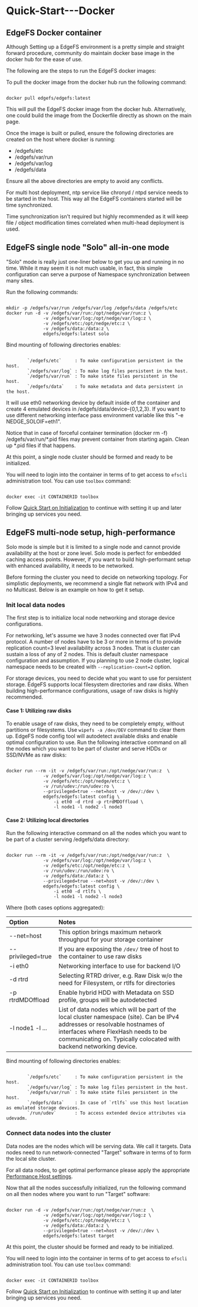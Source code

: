 # Quick-Start---Docker

## EdgeFS Docker container

Although Setting up a EdgeFS environment is a pretty simple and straight forward procedure, community do maintain docker base image in the docker hub for the ease of use.

The following are the steps to run the EdgeFS docker images:

To pull the docker image from the docker hub run the following command:

```text

docker pull edgefs/edgefs:latest
```

This will pull the EdgeFS docker image from the docker hub. Alternatively, one could build the image from the Dockerfile directly as shown on the main page.

Once the image is built or pulled, ensure the following directories are created on the host where docker is running:

* /edgefs/etc
* /edgefs/var/run
* /edgefs/var/log
* /edgefs/data

Ensure all the above directories are empty to avoid any conflicts.

For multi host deployment, ntp service like chronyd / ntpd service needs to be started in the host. This way all the EdgeFS containers started will be time synchronized.

Time synchronization isn't required but highly recommended as it will keep file / object modification times correlated when multi-head deployment is used.

## EdgeFS single node "Solo" all-in-one mode

"Solo" mode is really just one-liner below to get you up and running in no time. While it may seem it is not much usable, in fact, this simple configuration can serve a purpose of Namespace synchronization between many sites.

Run the following commands:

```text

mkdir -p /edgefs/var/run /edgefs/var/log /edgefs/data /edgefs/etc
docker run -d -v /edgefs/var/run:/opt/nedge/var/run:z \
              -v /edgefs/var/log:/opt/nedge/var/log:z \
              -v /edgefs/etc:/opt/nedge/etc:z \
              -v /edgefs/data:/data:z \
              edgefs/edgefs:latest solo
```

Bind mounting of following directories enables:

```text

        `/edgefs/etc`     : To make configuration persistent in the host.
        `/edgefs/var/log` : To make log files persistent in the host.
        `/edgefs/var/run` : To make state files persistent in the host.
        `/edgefs/data`    : To make metadata and data persistent in the host.
```

It will use eth0 networking device by default inside of the container and create 4 emulated devices in /edgefs/data/device-{0,1,2,3}. If you want to use different networking interface pass environment variable like this "-e NEDGE\_SOLOIF=eth1".

Notice that in case of forceful container termination \(docker rm -f\) /edgefs/var/run/\*.pid files may prevent container from starting again. Clean up \*.pid files if that happens.

At this point, a single node cluster should be formed and ready to be initialized.

You will need to login into the container in terms of to get access to `efscli` administration tool. You can use `toolbox` command:

```text

docker exec -it CONTAINERID toolbox
```

Follow [Quick Start on Initialization](https://github.com/Nexenta/edgefs/wiki/Quick-Start---Initialization) to continue with setting it up and later bringing up services you need.

## EdgeFS multi-node setup, high-performance

Solo mode is simple but it is limited to a single node and cannot provide availability at the host or zone level. Solo mode is perfect for embedded caching access points. However, if you want to build high-performant setup with enhanced availability, it needs to be networked.

Before forming the cluster you need to decide on networking topology. For simplistic deployments, we recommend a single flat network with IPv4 and no Multicast. Below is an example on how to get it setup.

### Init local data nodes

The first step is to initialize local node networking and storage device configurations.

For networking, let's assume we have 3 nodes connected over flat IPv4 protocol. A number of nodes have to be 3 or more in terms of to provide replication count=3 level availability across 3 nodes. That is cluster can sustain a loss of any of 2 nodes. This is default cluster namespace configuration and assumption. If you planning to use 2 node cluster, logical namespace needs to be created with `--replication-count=2` option.

For storage devices, you need to decide what you want to use for persistent storage. EdgeFS supports local filesystem directories and raw disks. When building high-performance configurations, usage of raw disks is highly recommended.

#### Case 1: Utilizing raw disks

To enable usage of raw disks, they need to be completely empty, without partitions or filesystems. Use `wipefs -a /dev/DEV` command to clear them up. EdgeFS node config tool will autodetect available disks and enable optimal configuration to use. Run the following interactive command on all the nodes which you want to be part of cluster and serve HDDs or SSD/NVMe as raw disks:

```text

docker run --rm -it -v /edgefs/var/run:/opt/nedge/var/run:z  \
              -v /edgefs/var/log:/opt/nedge/var/log:z \
              -v /edgefs/etc:/opt/nedge/etc:z \
              -v /run/udev:/run/udev:ro \
              --privileged=true --net=host -v /dev/:/dev \
              edgefs/edgefs:latest config \
                  -i eth0 -d rtrd -p rtrdMDOffload \
                  -l node1 -l node2 -l node3
```

#### Case 2: Utilizing local directories

Run the following interactive command on all the nodes which you want to be part of a cluster serving /edgefs/data directory:

```text

docker run --rm -it -v /edgefs/var/run:/opt/nedge/var/run:z  \
              -v /edgefs/var/log:/opt/nedge/var/log:z \
              -v /edgefs/etc:/opt/nedge/etc:z \
              -v /run/udev:/run/udev:ro \
              -v /edgefs/data:/data:z \
              --privileged=true --net=host -v /dev/:/dev \
              edgefs/edgefs:latest config \
                  -i eth0 -d rtlfs \
                  -l node1 -l node2 -l node3
```

Where \(both cases options aggregated\):

| Option | Notes |
| :--- | :--- |
| --net=host | This option brings maximum network throughput for your storage container |
| --privileged=true | If you are exposing the `/dev/` tree of host to the container to use raw disks |
| -i eth0 | Networking interface to use for backend I/O |
| -d rtrd | Selecting RTRD driver, e.g. Raw Disk w/o the need for Filesystem, or rtlfs for directories |
| -p rtrdMDOffload | Enable hybrid HDD with Metadata on SSD profile, groups will be autodetected |
| -l node1 -l ... | List of data nodes which will be part of the local cluster namespace \(site\). Can be IPv4 addresses or resolvable hostnames of interfaces where FlexHash needs to be communicating on. Typically colocated with backend networking device. |

Bind mounting of following directories enables:

```text

        `/edgefs/etc`     : To make configuration persistent in the host.
        `/edgefs/var/log` : To make log files persistent in the host.
        `/edgefs/var/run` : To make state files persistent in the host.
        `/edgefs/data`    : In case of `rtlfs` use this host location as emulated storage devices.
        `/run/udev`       : To access extended device attributes via udevadm.
```

### Connect data nodes into the cluster

Data nodes are the nodes which will be serving data. We call it targets. Data nodes need to run network-connected "Target" software in terms of to form the local site cluster.

For all data nodes, to get optimal performance please apply the appropriate [Performance Host settings](https://github.com/Nexenta/edgefs/wiki/Performance-Host-Settings).

Now that all the nodes successfully initialized, run the following command on all then nodes where you want to run "Target" software:

```text

docker run -d -v /edgefs/var/run:/opt/nedge/var/run:z  \
              -v /edgefs/var/log:/opt/nedge/var/log:z \
              -v /edgefs/etc:/opt/nedge/etc:z \
              -v /edgefs/data:/data:z \
              --privileged=true --net=host -v /dev/:/dev \
              edgefs/edgefs:latest target
```

At this point, the cluster should be formed and ready to be initialized.

You will need to login into the container in terms of to get access to `efscli` administration tool. You can use `toolbox` command:

```text

docker exec -it CONTAINERID toolbox
```

Follow [Quick Start on Initialization](https://github.com/Nexenta/edgefs/wiki/Quick-Start---Initialization) to continue with setting it up and later bringing up services you need.

